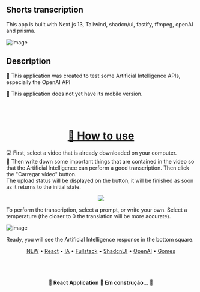 ## Shorts transcription

This app is built with Next.js 13, Tailwind, shadcn/ui, fastify, ffmpeg, openAI and prisma.

![image](https://github.com/GgvGomes/nlw_AI_mastery/assets/80273727/dfd08c1a-5476-4471-8f49-f8d39685668a)


## Description

<p>🚀 This application was created to test some Artificial Intelligence APIs, especially the OpenAI API<p>
<p>📱 This application does not yet have its mobile version.<p>
<br/><br/>

<h1 align="center">
    <a href="https://pt-br.reactjs.org/">🔗 How to use</a>
</h1>

💻 First, select a video that is already downloaded on your computer. <br/>
🧾 Then write down some important things that are contained in the video so that the Artificial Intelligence can perform a good transcription. Then click the "Carregar vídeo" button. <br/>
The upload status will be displayed on the button, it will be finished as soon as it returns to the initial state. <br/>


<div style="width:100%; display: flex; justify-content: center"> 
	<img src="https://github.com/GgvGomes/nlw_AI_mastery/assets/80273727/39f4c029-e0c2-47f0-aff4-b955e32592e0">
</div>



To perform the transcription, select a prompt, or write your own. Select a temperature (the closer to 0 the translation will be more accurate).


![image](https://github.com/GgvGomes/nlw_AI_mastery/assets/80273727/56f07015-bfb9-44d3-bc6f-1e2f159e97fa)



Ready, you will see the Artificial Intelligence response in the bottom square.


<p align="center">
 <a href="#objetivo">NLW</a> •
 <a href="#roadmap">React</a> • 
 <a href="#tecnologias">IA</a> • 
 <a href="#contribuicao">Fullstack</a> • 
 <a href="#licenc-a">ShadcnUI</a> • 
 <a href="#licenc-a">OpenAI</a> • 
 <a href="#autor">Gomes</a>
</p>

<br/><br/>
<h4 align="center"> 
	🚧  React Application 🚀 Em construção...  🚧
</h4>
